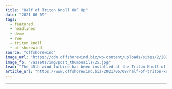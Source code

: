 ```yaml
---
title: "Half of Triton Knoll OWF Up"
date: "2021-06-09"
tags: 
  - featured
  - headlines
  - deme
  - rwe
  - triton knoll
  - offshorewind
source: "offshorewind"
image_url: "https://cdn.offshorewind.biz/wp-content/uploads/sites/2/2021/06/09085002/Russell-Ingram_-Triton-Knoll.jpg"
image_fp: "/assets/img/post_thumbnails/25.jpg"
lead: "The 45th wind turbine has been installed at the Triton Knoll offshore wind farm"
article_url: "https://www.offshorewind.biz/2021/06/09/half-of-triton-knoll-owf-up/"
---
```


---
